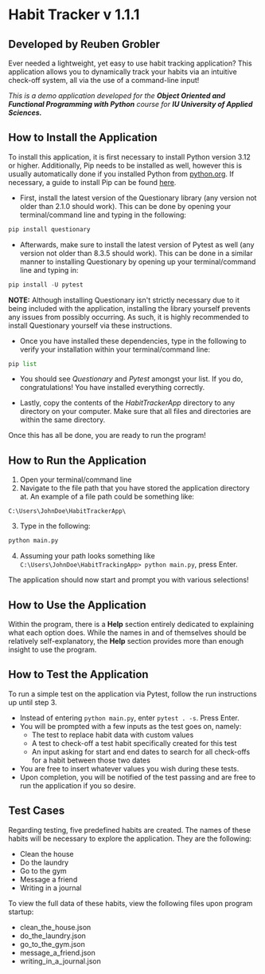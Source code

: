 # Habit Tracker v 1.1.1
## Developed by Reuben Grobler

Ever needed a lightweight, yet easy to use habit tracking application? This application allows you to dynamically track your habits via an intuitive check-off system, all via the use of a command-line input!

*This is a demo application developed for the __Object Oriented and Functional Programming with Python__ course for __IU University of Applied Sciences.__*

## How to Install the Application

To install this application, it is first necessary to install Python version 3.12 or higher. Additionally, Pip needs to be installed as well, however this is usually automatically done if you installed Python from [python.org](https://www.python.org/).
If necessary, a guide to install Pip can be found [here](https://pip.pypa.io/en/stable/installation/).

- First, install the latest version of the Questionary library (any version not older than 2.1.0 should work). This can be done by opening your terminal/command line and typing in the following:

```py
pip install questionary
```

- Afterwards, make sure to install the latest version of Pytest as well (any version not older than 8.3.5 should work). This can be done in a similar manner to installing Questionary by opening up your terminal/command line and typing in:

```py
pip install -U pytest
```

**NOTE:** Although installing Questionary isn't strictly necessary due to it being included with the application, installing the library yourself prevents any issues from possibly occurring. As such, it is highly recommended to install Questionary yourself via these instructions.

- Once you have installed these dependencies, type in the following to verify your installation within your terminal/command line:

```py
pip list
```

- You should see *Questionary* and *Pytest* amongst your list. If you do, congratulations! You have installed everything correctly.

- Lastly, copy the contents of the *HabitTrackerApp* directory to any directory on your computer. Make sure that all files and directories are within the same directory.

Once this has all be done, you are ready to run the program!

## How to Run the Application

1. Open your terminal/command line
2. Navigate to the file path that you have stored the application directory at. An example of a file path could be something like:

`C:\Users\JohnDoe\HabitTrackerApp\`

3. Type in the following:

```py
python main.py
```

4. Assuming your path looks something like `C:\Users\JohnDoe\HabitTrackingApp> python main.py`, press Enter.

The application should now start and prompt you with various selections!

## How to Use the Application

Within the program, there is a **Help** section entirely dedicated to explaining what each option does. While the names in and of themselves should be relatively self-explanatory, the **Help** section provides more than enough insight to use the program.

## How to Test the Application

To run a simple test on the application via Pytest, follow the run instructions up until step 3.
- Instead of entering ```python main.py```, enter ```pytest . -s```. Press Enter.
- You will be prompted with a few inputs as the test goes on, namely:
    - The test to replace habit data with custom values
    - A test to check-off a test habit specifically created for this test
    - An input asking for start and end dates to search for all check-offs for a habit between those two dates
- You are free to insert whatever values you wish during these tests.
- Upon completion, you will be notified of the test passing and are free to run the application if you so desire. 

## Test Cases

Regarding testing, five predefined habits are created. The names of these habits will be necessary to explore the application. They are the following:
- Clean the house
- Do the laundry
- Go to the gym
- Message a friend
- Writing in a journal

To view the full data of these habits, view the following files upon program startup:
- clean_the_house.json
- do_the_laundry.json
- go_to_the_gym.json
- message_a_friend.json
- writing_in_a_journal.json
